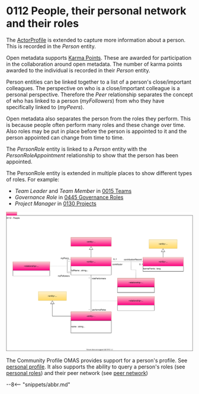 <!-- SPDX-License-Identifier: CC-BY-4.0 -->
<!-- Copyright Contributors to the Egeria project. -->

# 0112 People, their personal network and their roles

The [ActorProfile](0110-actors.md) is extended to capture more information about a person. This is recorded in the *Person* entity.

Open metadata supports [Karma Points](../../../open-metadata-implementation/access-services/community-profile/docs/concepts/karma-point.md). These are awarded for participation in the collaboration around open metadata. The number of karma points awarded to the individual is recorded in their *Person* entity.

Person entities can be linked together to a list of a person's close/important colleagues. The perspective on who is a close/important colleague is a personal perspective. Therefore the *Peer* relationship separates the concept of
who has linked to a person (*myFollowers*) from who they have specifically linked to (*myPeers*).

Open metadata also separates the person from the roles they perform. This is because people often perform many roles and these change over time. Also roles may be put in place before the person is appointed to it and the person appointed can change from time to time.

The *PersonRole* entity is linked to a *Person* entity with the *PersonRoleAppointment* relationship to show that the person has been appointed.

The PersonRole entity is extended in multiple places to show different types of roles. For example:
- *Team Leader* and *Team Member* in [0015 Teams](0115-teams.md)
- *Governance Role* in [0445 Governance Roles](0445-governance-roles.md)
- *Project Manager* in [0130 Projects](0130-projects.md)


![UML](0112-people.svg "Describing the profile for a person")


The Community Profile OMAS provides support for a person's profile. See [personal profile](../../../open-metadata-implementation/access-services/community-profile/docs/concepts/personal-profile.md). It also supports the ability to query a person's roles (see [personal roles](../../../open-metadata-implementation/access-services/community-profile/docs/concepts/personal-roles.md)) and their peer network (see [peer network](../../../open-metadata-implementation/access-services/community-profile/docs/concepts/personal-roles.md))


--8<-- "snippets/abbr.md"
